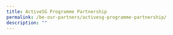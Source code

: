 ```yaml
---
title: ActiveSG Programme Partnership
permalink: /be-our-partners/activesg-programme-partnership/
description: ""
---
```

